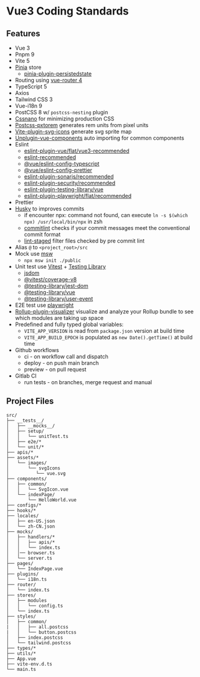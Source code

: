 # Vue3 Coding Standards

## Features

- Vue 3
- Pnpm 9
- Vite 5
- [Pinia](https://pinia.vuejs.org/) store
  - [pinia-plugin-persistedstate](https://www.npmjs.com/package/pinia-plugin-persistedstate)
- Routing using [vue-router 4](https://router.vuejs.org/)
- TypeScript 5
- Axios
- Tailwind CSS 3
- Vue-i18n 9
- PostCSS 8 w/ `postcss-nesting` plugin
- [Cssnano](https://cssnano.github.io/cssnano/) for minimizing production CSS
- [Postcss-pxtorem](https://www.npmjs.com/package/postcss-pxtorem) generates rem units from pixel units
- [Vite-plugin-svg-icons](https://github.com/vbenjs/vite-plugin-svg-icons) generate svg sprite map
- [Unplugin-vue-components](https://www.npmjs.com/package/unplugin-vue-components) auto importing for common components
- Eslint
  - [eslint-plugin-vue/flat/vue3-recommended](https://github.com/vuejs/eslint-plugin-vue/blob/master/lib/configs/flat/vue3-recommended.js)
  - [eslint-recommended](https://github.com/eslint/eslint/blob/main/packages/js/src/configs/eslint-recommended.js)
  - [@vue/eslint-config-typescript](https://github.com/vuejs/eslint-config-typescript/blob/main/index.js)
  - [@vue/eslint-config-prettier](https://github.com/vuejs/eslint-config-prettier/blob/main/index.js)
  - [eslint-plugin-sonarjs/recommended](https://github.com/SonarSource/eslint-plugin-sonarjs/blob/master/src/index.ts)
  - [eslint-plugin-security/recommended](https://github.com/eslint-community/eslint-plugin-security/blob/main/index.js)
  - [eslint-plugin-testing-library/vue](https://github.com/testing-library/eslint-plugin-testing-library/blob/main/lib/configs/vue.ts)
  - [eslint-plugin-playwright/flat/recommended](https://github.com/playwright-community/eslint-plugin-playwright/blob/main/src/index.ts)
- Prettier
- [Husky](https://www.npmjs.com/package/husky) to improves commits
  - if encounter npx: command not found, can execute `ln -s $(which npx) /usr/local/bin/npx` in zsh
  - [commitlint](https://commitlint.js.org/#/) checks if your commit messages meet the conventional commit format
  - [lint-staged](https://github.com/okonet/lint-staged) filter files checked by pre commit lint
- Alias `@` to `<project_root>/src`
- Mock use [msw](https://mswjs.io/)
  - `npx msw init ./public`
- Unit test use [Vitest](https://vitest.dev/) + [Testing Library](https://testing-library.com/)
  - [jsdom](https://www.npmjs.com/package/jsdom)
  - [@vitest/coverage-v8](https://vitest.dev/guide/coverage.html)
  - [@testing-library/jest-dom](https://testing-library.com/docs/ecosystem-jest-dom/)
  - [@testing-library/vue](https://testing-library.com/docs/vue-testing-library/intro/)
  - [@testing-library/user-event](https://testing-library.com/docs/ecosystem-user-event/)
- E2E test use [playwright](https://playwright.dev/)
- [Rollup-plugin-visualizer](https://github.com/btd/rollup-plugin-visualizer) visualize and analyze your Rollup bundle to see which modules are taking up space
- Predefined and fully typed global variables:
  - `VITE_APP_VERSION` is read from `package.json` version at build time
  - `VITE_APP_BUILD_EPOCH` is populated as `new Date().getTime()` at build time
- Github workflows
  - ci - on workflow call and dispatch
  - deploy - on push main branch
  - preview - on pull request
- Gitlab CI
  - run tests - on branches, merge request and manual

## Project Files

```text
src/
├── __tests__/
│   ├── __mocks__/
│   ├── setup/
│   │   └── unitTest.ts
│   ├── e2e/*
│   └── unit/*
├── apis/*
├── assets/*
│   └── images/
│       └── svgIcons
│          └── vue.svg
├── components/
│   ├── common/
│   │   └── SvgIcon.vue
│   └── indexPage/
│       └── HelloWorld.vue
├── configs/*
├── hooks/*
├── locales/
│   ├── en-US.json
│   └── zh-CN.json
├── mocks/
│   ├── handlers/*
│   │   ├── apis/*
│   │   └── index.ts
│   │── browser.ts
│   └── server.ts
├── pages/
│   └── IndexPage.vue
├── plugins/
│   └── i18n.ts
├── router/
│   └── index.ts
├── stores/
│   ├── modules
│   │   └── config.ts
│   └── index.ts
├── styles/
│   ├── common/
|   │   ├── all.postcss
|   │   └── button.postcss
│   ├── index.postcss
│   └── tailwind.postcss
├── types/*
├── utils/*
├── App.vue
├── vite-env.d.ts
└── main.ts
```
